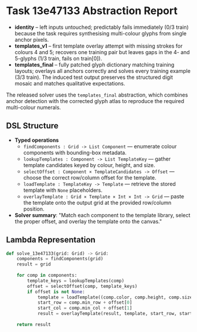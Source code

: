 # Task 13e47133 Abstraction Report

- **identity** – left inputs untouched; predictably fails immediately (0/3 train) because the task requires synthesising multi-colour glyphs from single anchor pixels.
- **templates_v1** – first template overlay attempt with missing strokes for colours 4 and 5; recovers one training pair but leaves gaps in the 4- and 5-glyphs (1/3 train, fails on train[0]).
- **templates_final** – fully patched glyph dictionary matching training layouts; overlays all anchors correctly and solves every training example (3/3 train). The induced test output preserves the structured digit mosaic and matches qualitative expectations.

The released solver uses the `templates_final` abstraction, which combines anchor detection with the corrected glyph atlas to reproduce the required multi-colour numerals.

## DSL Structure
- **Typed operations**
  - `findComponents : Grid -> List Component` — enumerate colour components with bounding-box metadata.
  - `lookupTemplates : Component -> List TemplateKey` — gather template candidates keyed by colour, height, and size.
  - `selectOffset : Component × TemplateCandidates -> Offset` — choose the correct row/column offset for the template.
  - `loadTemplate : TemplateKey -> Template` — retrieve the stored template with `None` placeholders.
  - `overlayTemplate : Grid × Template × Int × Int -> Grid` — paste the template onto the output grid at the provided row/column position.
- **Solver summary**: "Match each component to the template library, select the proper offset, and overlay the template onto the canvas."

## Lambda Representation

```python
def solve_13e47133(grid: Grid) -> Grid:
    components = findComponents(grid)
    result = grid
    
    for comp in components:
        template_keys = lookupTemplates(comp)
        offset = selectOffset(comp, template_keys)
        if offset is not None:
            template = loadTemplate((comp.color, comp.height, comp.size, offset))
            start_row = comp.min_row + offset[0]
            start_col = comp.min_col + offset[1]
            result = overlayTemplate(result, template, start_row, start_col)
    
    return result
```
